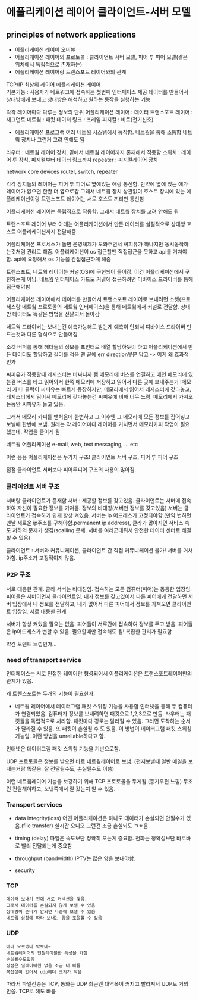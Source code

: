 # 에플리케이션 레이어 클라이언트-서버 모델

## principles of network applications

- 어플리케이션 레이어 오버뷰
- 어플리케이션 레이어의 프로토콜 : 클라이언트 서버 모델, 피어 투 피어 모델(같은 위치에서 독립적으로 존재하는)
- 에플리케이션 레이어랑 트랜스포트 레이어와의 관계

TCP/IP 최상위 레이어 에플리케이션 레이어  
기본기능 : 사용자가 네트워크에 접속하는 첫번째 인터페이스 제공
데이터를 만들어서 상대방에게 보내고 상대방은 해석하고 원하는 동작을 실행하는 기능

각각 레이어마다 다루는 정보의 단위
어플리케이션 레이어 : 데이터
트랜스포트 레이어 : 새그먼트
네트웤 : 패킷
데이터 링크 : 프레임
피지컬 : 비트(전기신호)

- 에플리케이션 프로그램
  여러 네트웤 시스템에서 동작함.
  네트웤을 통해 소통함
  네트웤 장치나 그런거 고려 안해도 됨

라우터 : 네트웤 레이어 장치, 밑에서 네트웤 레이어까지 존재해서 작동함
스위치 : 레이어 투 장칙, 피지컬부터 데이터 링크까지
repeater : 피지컬레이어 장치

network core devices
router, switch, repeater

각각 장치들의 레이어는 피어 투 피어로 옆에있는 애랑 통신함. 만약에 옆에 있는 애가 레이어가 없으면 한칸 더 옆으로감
그래서 네트웤 장치 상관없이 호스트 장치에 있는 에플리케이션이랑 트랜스포트 레이어는 서로 호스트 끼리만 통신함

어플리케이션 레이어는 독립적으로 작동함. 그래서 네트웤 장치를 고려 안해도 됨

트랜스포트 레이어 부터 아래는 어플리케이션에서 만든 데이터를 실질적으로 상대방 호스트 어플리케이션까지 전달해줌

어플리케이션 프로세스가 돌면 운영체제가 도와주면서 씨피유가 하나지만 동시동작하는것처럼 관리르 해줌.
어플리케이션이 os 접근할땐 직접접근을 못하고 api를 거쳐야함. api에 요청해서 os 기능을 간접접근하게 해줌

트렌스포트, 네트웤 레이어는 커널(OS)에 구현되어 들어감. 이건 어플리케이션에서 구현하는게 아님.
네트웤 인터페이스 카드도 커널에 접근하려면 디바이스 드라이버를 통해 접근해야함

어플리케이션 레이어에서 데이터를 만들어서 트랜스포트 레이어로 보내려면 소켓(프로세스랑 네트웤 프로토콜의 네트웤 인터페이스)을 통해 네트웤에서 커널로 전달함. 상대방 데이터도 똑같은 방법을 전달되서 돌아감

네트웤 드라이버는 보내는건 예측가능해도 받는게 예측이 안되서 디바이스 드라이버 만드는것과 다른 형식으로 만들어짐

소켓 버퍼를 통해 헤더들의 정보를 포인터로 배열 할당하듯이 하고 어플리케이션에서 만든 데이터도 할당하고 길이를 적음
맨 끝에 err direction부분 담고
-> 이게 왜 효과적인가

씨피유가 작동할때 레지스터는 비싸니까 램 메모리에 버스를 연결하고 메인 메모리에 있는걸 버스를 타고 읽어와서 한쪽 메모리에 저장하고 읽어서 다른 곳에 보내주는거 !메모리 카피! 클럭이 씨피유는 빠르게 동장하지만, 메모리에서 읽어서 레지스터에 갖다놓고, 레지스터에서 읽어서 메모리에 갖다놓는건 씨피유에 비해 너무 느림. 메모리에서 가져오는동안 씨피유가 놀고 있음.

그래서 메모리 카피를 맨처음에 한번하고 그 이후엔 그 메모리에 모든 정보를 집어넣고 보낼때 한번에 보냄. 원래는 각 레이어마다 레이어를 거치면서 메모리카피 작업이 필요했는데. 작업을 줄이게 됨

네트웤 어플리케이션
e-mail, web, text messaging, ... etc

이런 응용 어플리케이션은 두가지 구조!
클라이언트 서버 구조, 피어 투 피어 구조

점점 클라이언트 서버보다 피어투피어 구조의 사용이 많아짐.

### 클라이언트 서버 구조

서버랑 클라이언트가 존재함
서버 : 제공할 정보를 갖고있음. 클라이언트는 서버에 접속하여 자신이 필요한 정보를 가져옴. 정보의 비대칭(서버만 정보를 갖고있음) 서버는 클라이언트가 접속하기 쉽게 항상 켜있음. 서버는 ip 어드레스가 고정되야함.(만약 변하면 맨날 새로운 ip주소를 구해야함.permanent ip address), 클라가 많아지면 서비스 속도 저하의 문제가 생김(scailing 문제. 서버를 여러군데둬서 안전한 데이터 센터로 해결할 수 있음)

클라이언트 : 서버와 커뮤니케이션, 클라이언트 간 직접 커뮤니케이션 불가! 서버를 거쳐야함. ip주소가 고정적이지 않음.

### P2P 구조

서로 대응한 관계. 클라 서버는 비대칭임.
접속하는 모든 컴퓨터(피어)는 동등한 입장임. 피어들은 서버이면서 클라이언트임. 내가 정보를 갖고있어서 다른 피어에게 전달하면 서버 입장에서 내 정보를 전달하고, 내가 없어서 다른 피어에서 정보를 가져오면 클라이언트 입장임. 서로 대등한 관계

서버가 항상 켜있을 필요는 없음.
피어들이 서로간에 접속하여 정보를 주고 받음.
피어들은 ip어드레스가 변할 수 있음.
필요할때만 접속해도 됨!
복잡한 관리가 필요함

약간 토렌트 느낌인가...

### need of transport service

인터페이스는 서로 인접한 레이어만 형셩되어서 어플리케이션은 트랜스포트레이어만의 관계가 있음.

왜 트렌스포트는 두개의 기능이 필요한가.

- 네트웤 레이어에서 데이터그램 패킷 스위칭 기능을 사용함
  인터넷을 통해 두 컴퓨터가 연결되있음. 컴퓨터가 정보를 보내려하면 패킷으로 1,2,3으로 만듬. 라우터는 패킷들을 독립적으로 처리함. 패킷마다 경로는 달라질 수 있음. 그러면 도착하는 순서가 달라질 수 있음. 또 패킷이 손실될 수 도 있음.
  이 방법이 데이터그램 패킷 스위칭 기능임.
  이런 방법을 unreliable하다고 함.

인터넷은 데이터그램 패킷 스위칭 기능을 기반으로함.

UDP 프로토콜은 정보를 받으면 바로 네트웤레이어로 보냄. (편지보낼때 일반 메일을 보내는거랑 똑같음. 잘 전달될수도, 손실될수도 이씀)

이런 네트웤레이어 기능을 보강하기 위해 TCP 프로토콜을 두게됨.(등기우편 느낌)
무조건 전달해야하고, 보낸쪽에서 잘 갔는지 알 수 있음.

### Transport services

- data integrity(loss)
  어떤 어플리케이션은 하나도 데이터가 손실되면 안될수가 있음.(file transfer)
  실시간 오디오 그런건 조금 손실되도 ㄱㅊ음.

- timing (delay)
  파일은 속도보단 정확히 오는게 중요함.
  전화는 정확성보단 바로바로 빨리 전달되는게 중요함

- throughput (bandwidth)
  IPTV는 많은 양을 보내야함.

- security

### TCP

    데이터 보내기 전에 서로 커넥션을 맺음.
    그래서 데이터를 손실되지 않게 보낼 수 있음
    상대방이 준비가 안되면 나중에 보낼 수 있음
    네트웤 상황에 따라 보내는 양을 조절할 수 있음

### UDP

    에라 모르겠다 막보내~
    네트웤레이어의 언릴레이블한 특성을 가짐
    손실될수도있음
    장점은 딜레이따윈 없음 조금 더 빠름
    복잡성이 없어서 udp헤더 크기가 작음

따라서 파일전송은 TCP, 통화는 UDP
최근엔 대역폭이 커지고 빨라져서 UDP도 거의 안씀. TCP로 해도 빠름
